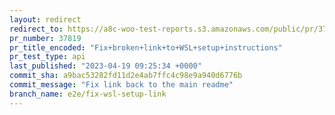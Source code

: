 ```yaml
---
layout: redirect
redirect_to: https://a8c-woo-test-reports.s3.amazonaws.com/public/pr/37819/api/index.html
pr_number: 37819
pr_title_encoded: "Fix+broken+link+to+WSL+setup+instructions"
pr_test_type: api
last_published: "2023-04-19 09:25:34 +0000"
commit_sha: a9bac53282fd11d2e4ab7ffc4c98e9a940d6776b
commit_message: "Fix link back to the main readme"
branch_name: e2e/fix-wsl-setup-link
---
```

